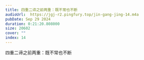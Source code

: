 ```yaml
---
title: 四重二谛之前两重：既不常也不断
audioUrl:  https://jgj-r2.pingfury.top/jin-gang-jing-14.m4a
pubDate: Sep 29 2024
duration: 0:21:20.808000
size: 20602
cover: ""
index: 14
---
```

四重二谛之前两重：既不常也不断
